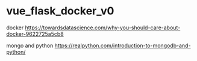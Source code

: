 # vue_flask_docker_v0

docker
https://towardsdatascience.com/why-you-should-care-about-docker-9622725a5cb8


mongo and python
https://realpython.com/introduction-to-mongodb-and-python/
